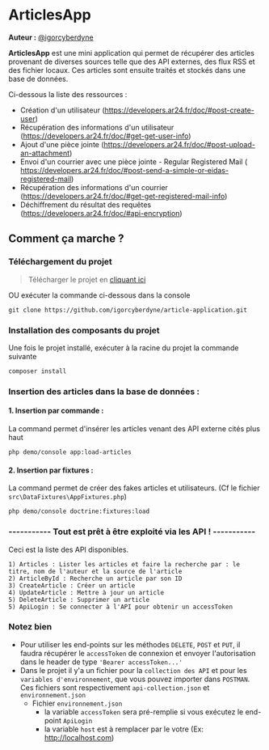 # ArticlesApp

**Auteur :** [@igorcyberdyne](https://github.com/igorcyberdyne)

**ArticlesApp** est une mini application qui permet de récupérer des articles provenant de diverses sources telle que des
API externes, des flux RSS et des fichier locaux.
Ces articles sont ensuite traités et stockés dans une base de données.

Ci-dessous la liste des ressources :
- Création d'un utilisateur (https://developers.ar24.fr/doc/#post-create-user)
- Récupération des informations d'un utilisateur (https://developers.ar24.fr/doc/#get-get-user-info)
- Ajout d'une pièce jointe (https://developers.ar24.fr/doc/#post-upload-an-attachment)
- Envoi d'un courrier avec une pièce jointe - Regular Registered Mail ( https://developers.ar24.fr/doc/#post-send-a-simple-or-eidas-registered-mail)
- Récupération des informations d'un courrier (https://developers.ar24.fr/doc/#get-get-registered-mail-info)
- Déchiffrement du résultat des requêtes (https://developers.ar24.fr/doc/#api-encryption)

## Comment ça marche ?
###  Téléchargement du projet
> Télécharger le projet en [cliquant ici](https://github.com/igorcyberdyne/article-application.git)

OU exécuter la commande ci-dessous dans la console

    git clone https://github.com/igorcyberdyne/article-application.git

###  Installation des composants du projet
Une fois le projet installé, exécuter à la racine du projet la commande suivante

    composer install

### Insertion des articles dans la base de données :

#### 1. Insertion par commande :
La command permet d'insérer les articles venant des API externe cités plus haut

    php demo/console app:load-articles


#### 2. Insertion par fixtures :
La command permet de créer des fakes articles et utilisateurs. (Cf le fichier `src\DataFixtures\AppFixtures.php`)

    php demo/console doctrine:fixtures:load


### ----------- Tout est prêt à être exploité via les API ! -----------

Ceci est la liste des API disponibles.

    1) Articles : Lister les articles et faire la recherche par : le titre, nom de l'auteur et la source de l'article
    2) ArticleById : Recherche un article par son ID
    3) CreateArticle : Créer un article
    4) UpdateArticle : Mettre à jour un article
    5) DeleteArticle : Supprimer un article
    5) ApiLogin : Se connecter à l'API pour obtenir un accessToken


### Notez bien 
- Pour utiliser les end-points sur les méthodes `DELETE`, `POST` et `PUT`, il faudra récupérer le `accessToken` de connexion
  et envoyer l'autorisation dans le header de type `'Bearer accessToken...'`
- Dans le projet il y'a un fichier pour la `collection des API` et pour les `variables d'environnement`,
que vous pouvez importer dans `POSTMAN`. 
Ces fichiers sont respectivement `api-collection.json` et `environnement.json` 
  - Fichier `environnement.json`
    - la variable `accessToken` sera pré-remplie si vous exécutez le end-point `ApiLogin`
    - la variable `host` est à remplacer par le votre (Ex: http://localhost.com)
